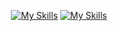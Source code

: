 <div align="center">
  
  [![My Skills](https://skillicons.dev/icons?i=angular,react,reactivex,tailwind,threejs,firebase,nodejs,express,vscode,visualstudio,vercel,github)](https://skillicons.dev)
  [![My Skills](https://skillicons.dev/icons?i=git,postman,bootstrap,cs,sass,js,ts,dotnet,mongodb&perline=)](https://skillicons.dev)
  
</div>
